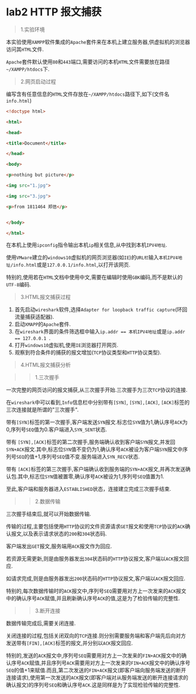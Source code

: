# lab2 HTTP 报文捕获



>1.实验环境

本实验使用`XAMPP`软件集成的`Apache`套件来在本机上建立服务器,供虚拟机的浏览器访问其`HTML`文件.

`Apache`套件默认使用`80`和`443`端口,需要访问的本机`HTML`文件需要放在路径`~/XAMPP/htdocs`下.



> 2.网页启动过程

编写含有任意信息的`HTML`文件存放在`~/XAMPP/htdocs`路径下,如下(文件名`info.html`)

```html
<!doctype html>

<html>

<head>

<title>Document</title>

</head>

<body>

<p>nothing but picture</p>

<img src="1.jpg">

<img src="3.jpg">

<p>from 1811464 郑佶</p>


</body>

</html>
```

在本机上使用`ipconfig`指令输出本机`ip`相关信息,从中找到本机`IPV4地址`.

使用`VMware`建立的`windows10`虚拟机的网页浏览器(如`IE`)的`URL栏`输入`本机IPV4地址/info.html`或是`127.0.0.1/info.html`,以打开该网页.

特别的,使用若在`HTML`文档中使用中文,需要在编辑时使用`GBK`编码,而不是默认的`UTF-8`编码.



> 3.HTML报文捕获过程

1. 首先启动`wireshark`软件,选择`Adapter for loopback traffic capture`(环回流量捕获适配器).
2. 启动`XMAPP`的`Apache`套件.
3. 在`wireshark`界面的条件筛选框中输入`ip.addr == 本机IPV4地址`或是`ip.addr == 127.0.0.1 `.
4. 打开`windows10`虚拟机,使用`IE`浏览器打开网页.
5. 观察到符合条件的捕获的报文增加(`TCP`协议类型和`HTTP`协议类型).



> 4.HTML报文捕获分析

> > 1.三次握手

一次完整的网页访问的报文捕获,从三次握手开始.三次握手为三次`TCP`协议的连接.

在`wireshark`中可以看到,`Info`信息栏中分别带有`[SYN]`, `[SYN],[ACK]`, `[ACK]`标签的三次连接就是所谓的"三次握手".

带有`[SYN]`标签的第一次握手,客户端发送`SYN`报文.标志位`SYN`值为1,确认序号`ACK`为0,序列号`SEQ`值为0.客户端进入`SYN_SENT`状态.

带有 `[SYN],[ACK]`标签的第二次握手,服务端确认收到客户端`SYN`报文,并发回`SYN+ACK`报文.其中,标志位`SYN`值不变仍为1,确认序号`ACK`被设为客户端`SYN`报文中序列号`SEQ`的值+1,序列号`SEQ`值不变.服务端进入`SYN_RECV`状态.

带有 `[ACK]`标签的第三次握手,客户端确认收到服务端的`SYN+ACK`报文,并再次发送确认包.其中,标志位`SYN`值被置零,确认序号`ACK`被设为1,序列号`SEQ`值置为1.

至此,客户端和服务器进入`ESTABLISHED`状态，连接建立完成三次握手结束.

> > 2.数据传输

三次握手结束后,就可以开始数据传输.

传输的过程,主要包括使用`HTTP`协议的文件资源请求`GET`报文和使用`TCP`协议的`ACK`确认报文,以及表示请求状态的`200`和`304`状态码.

客户端发出`GET`报文,服务端用`ACK`报文作为回应.

若资源无需更新,则是由服务器发出`304`状态码的`HTTP`协议报文,客户端以`ACK`报文回应.

如请求完成,则是由服务器发出`200`状态码的`HTTP`协议报文,客户端以`ACK`报文回应.

特别的,每次数据传输时的`ACK`报文中,序列号`SEQ`需要用对方上一次发来的`ACK`报文中的确认序号`ACK`赋值,并且刷新确认序号`ACK`的值,这是为了检验传输的完整性.

> > 3.断开连接

数据传输完成后,需要关闭连接.

关闭连接的过程,包括关闭双向的`TCP`连接.则分别需要服务端和客户端先后向对方发送带有`[FIN],[ACK]`标签的报文,并分别以`ACK`报文回应.

特别的,发送的`ACK`报文中,序列号`SEQ`需要用对方上一次发来的`FIN+ACK`报文中的确认序号`ACK`赋值,并且序列号`ACK`需要用对方上一次发来的`FIN+ACK`报文中的确认序号`SEQ`的值+1来赋值.而且,第二次发送的`FIN+ACK`报文(即客户端向服务端发送的断开连接请求),使用第一次发送的`ACK`报文(即客户端对从服务端发送的断开连接请求的确认报文)的序列号`SEQ`和确认序号`ACK`.这是同样是为了实现检验传输的完整性.